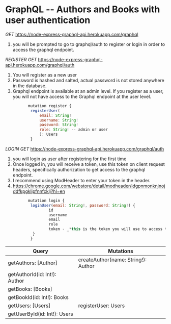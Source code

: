 # GraphQL -- Authors and Books with user authentication 



_GET_ https://node-express-graphql-api.herokuapp.com/graphql

1) you will be prompted to go to graphql/auth to register or login in order to access the graphql endpoint.



_REGISTER_
_GET_ https://node-express-graphql-api.herokuapp.com/graphql/auth

1) You will register as a new user
2) Password is hashed and salted, actual password is not stored anywhere in the database.
3) Graphql endpoint is available at an admin level. If you register as a user, you will not have access to the Graphql endpoint at the user level.
   
 ```javascript
           mutation register {
            registerUser(
                email: String!
                username: String!
                password: String!
                role: String! -- admin or user
                ): Users
            }
```           
   
_LOGIN_
_GET_ https://node-express-graphql-api.herokuapp.com/graphql/auth

1) you will login as user after registering for the first time
2) Once logged in, you will receive a token, use this token on client request headers, specifically authorization to get access to the graphql endpoint. 
3) I recommend using ModHeader to enter your token in the header.
 1) https://chrome.google.com/webstore/detail/modheader/idgpnmonknjnojddfkpgkljpfnnfcklj?hl=en
   
 ```javascript
           mutation login {
            loginUser(email: String!, password: String!) {
                    id
                    username
                    email
                    role
                    token - _*this is the token you will use to access the graphql endpoint*_
             }
            }
```

| Query | Mutations |
|-------|-----------|
| getAuthors: [Author] | createAuthor(name: String!): Author | updateAuthorId(id: Int!name: String!): Author |                
| getAuthorId(id: Int!): Author |
| getBooks: [Books] | 
| getBookId(id: Int!): Books |
| getUsers: [Users] | registerUser: Users |
| getUserById(id: Int!): Users |

